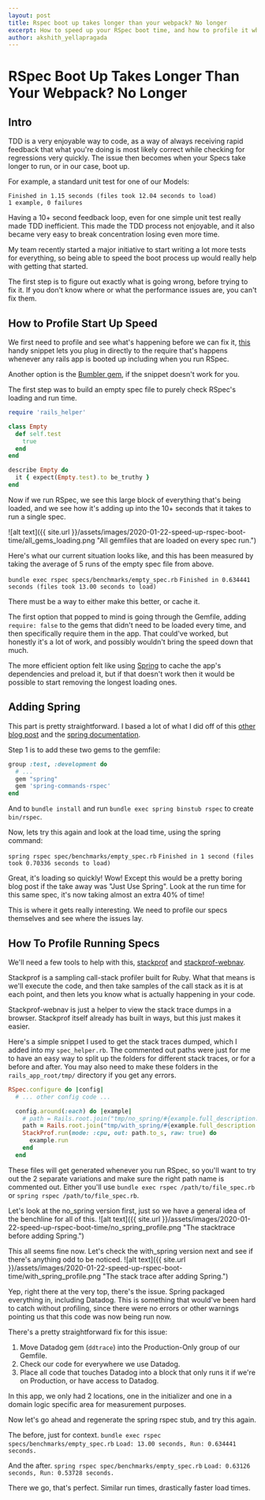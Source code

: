 ```yaml
---
layout: post
title: Rspec boot up takes longer than your webpack? No longer
excerpt: How to speed up your RSpec boot time, and how to profile it when something goes wrong to speed it up correctly.
author: akshith_yellapragada
---
```


# RSpec Boot Up Takes Longer Than Your Webpack? No Longer

## Intro

TDD is a very enjoyable way to code, as a way of always receiving rapid feedback that what you're doing is most likely correct while checking for regressions very quickly. The issue then becomes when your Specs take longer to run, or in our case, boot up. 

For example, a standard unit test for one of our Models:

```
Finished in 1.15 seconds (files took 12.04 seconds to load)
1 example, 0 failures
```

Having a 10+ second feedback loop, even for one simple unit test really made TDD inefficient.
This made the TDD process not enjoyable, and it also became very easy to break concentration losing even more time.

My team recently started a major initiative to start writing a lot more tests for everything, so being able to speed the boot process up would really help with getting that started.

The first step is to figure out exactly what is going wrong, before trying to fix it. 
If you don't know where or what the performance issues are, you can't fix them.

## How to Profile Start Up Speed

We first need to profile and see what's happening before we can fix it, [this](https://mildlyinternet.com/code/profiling-rails-boot-time.html) handy snippet lets you plug in directly to the require that's happens whenever any rails app is booted up including when you run RSpec.

Another option is the [Bumbler gem](https://github.com/nevir/Bumbler), if the snippet doesn't work for you.

The first step was to build an empty spec file to purely check RSpec's loading and run time.

```ruby
require 'rails_helper'

class Empty
  def self.test
    true
  end
end

describe Empty do
  it { expect(Empty.test).to be_truthy }
end
```

Now if we run RSpec, we see this large block of everything that's being loaded, and we see how it's adding up into the 10+ seconds that it takes to run a single spec.

![alt text]({{ site.url }}/assets/images/2020-01-22-speed-up-rspec-boot-time/all_gems_loading.png "All gemfiles that are loaded on every spec run.")

Here's what our current situation looks like, and this has been measured by taking the average of 5 runs of the empty spec file from above.

`bundle exec rspec specs/benchmarks/empty_spec.rb`
`Finished in 0.634441 seconds (files took 13.00 seconds to load)`

There must be a way to either make this better, or cache it.

The first option that popped to mind is going through the Gemfile, adding `require: false` to the gems that didn't need to be loaded every time, and then specifically require them in the app. That could've worked, but honestly it's a lot of work, and possibly wouldn't bring the speed down that much.

The more efficient option felt like using [Spring](https://github.com/rails/spring) to cache the app's dependencies and preload it, but if that doesn't work then it would be possible to start removing the longest loading ones.

## Adding Spring

This part is pretty straightforward. I based a lot of what I did off of this [other blog post](https://schwad.github.io/ruby/rails/testing/2017/08/14/50-times-faster-rspec-loading.html) and the [spring documentation](https://github.com/rails/spring).


Step 1 is to add these two gems to the gemfile:

```ruby
group :test, :development do
  # ...
  gem "spring"
  gem 'spring-commands-rspec'
end
```

And to `bundle install` and run `bundle exec spring binstub rspec` to create `bin/rspec`.

Now, lets try this again and look at the load time, using the spring command:

`spring rspec spec/benchmarks/empty_spec.rb`
`Finished in 1 second (files took 0.70336 seconds to load)`

Great, it's loading so quickly! Wow! Except this would be a pretty boring blog post if the take away was "Just Use Spring". 
Look at the run time for this same spec, it's now taking almost an extra 40% of time!

This is where it gets really interesting. We need to profile our specs themselves and see where the issues lay.

## How To Profile Running Specs

We'll need a few tools to help with this, [stackprof](https://github.com/tmm1/stackprof) and [stackprof-webnav](https://github.com/alisnic/stackprof-webnav).

Stackprof is a sampling call-stack profiler built for Ruby. What that means is we'll execute the code, and then take samples of the call stack as it is at each point, and then lets you know what is actually happening in your code.

Stackprof-webnav is just a helper to view the stack trace dumps in a browser. Stackprof itself already has built in ways, but this just makes it easier.

Here's a simple snippet I used to get the stack traces dumped, which I added into my `spec_helper.rb`.
The commented out paths were just for me to have an easy way to split up the folders for different stack traces, or for a before and after.
You may also need to make these folders in the `rails_app_root/tmp/` directory if you get any errors.

```ruby
RSpec.configure do |config|
  # ... other config code ...

  config.around(:each) do |example|
    # path = Rails.root.join("tmp/no_spring/#{example.full_description.parameterize}.dump")
    path = Rails.root.join("tmp/with_spring/#{example.full_description.parameterize}.dump")
    StackProf.run(mode: :cpu, out: path.to_s, raw: true) do
      example.run
    end
  end
```

These files will get generated whenever you run RSpec, so you'll want to try out the 2 separate variations and make sure the right path name is commented out. Either you'll use `bundle exec rspec /path/to/file_spec.rb` or `spring rspec /path/to/file_spec.rb`.

Let's look at the no_spring version first, just so we have a general idea of the benchline for all of this.
![alt text]({{ site.url }}/assets/images/2020-01-22-speed-up-rspec-boot-time/no_spring_profile.png "The stacktrace before adding Spring.")

This all seems fine now. Let's check the with_spring version next and see if there's anything odd to be noticed.
![alt text]({{ site.url }}/assets/images/2020-01-22-speed-up-rspec-boot-time/with_spring_profile.png "The stack trace after adding Spring.")

Yep, right there at the very top, there's the issue. Spring packaged everything in, including Datadog.
This is something that would've been hard to catch without profiling, since there were no errors or other warnings pointing us that this code was now being run now.

There's a pretty straightforward fix for this issue: 
1. Move Datadog gem (`ddtrace`) into the Production-Only group of our Gemfile.
2. Check our code for everywhere we use Datadog.
3. Place all code that touches Datadog into a block that only runs it if we're on Production, or have access to Datadog.

In this app, we only had 2 locations, one in the initializer and one in a domain logic specific area for measurement purposes.

Now let's go ahead and regenerate the spring rspec stub, and try this again.

The before, just for context.
`bundle exec rspec specs/benchmarks/empty_spec.rb`
`Load: 13.00 seconds, Run: 0.634441 seconds.`

And the after.
`spring rspec spec/benchmarks/empty_spec.rb`
`Load: 0.63126 seconds, Run: 0.53728 seconds.`

There we go, that's perfect. Similar run times, drastically faster load times.
